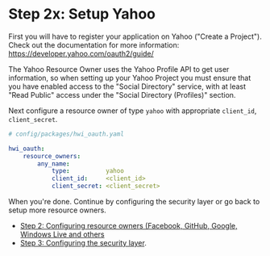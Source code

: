 Step 2x: Setup Yahoo
=======================
First you will have to register your application on Yahoo ("Create a Project"). Check out the
documentation for more information: https://developer.yahoo.com/oauth2/guide/

The Yahoo Resource Owner uses the Yahoo Profile API to get user information, so when setting up your Yahoo Project
you must ensure that you have enabled access to the "Social Directory" service, with at least "Read Public" access
under the "Social Directory (Profiles)" section.

Next configure a resource owner of type `yahoo` with appropriate `client_id`,
`client_secret`.

```yaml
# config/packages/hwi_oauth.yaml

hwi_oauth:
    resource_owners:
        any_name:
            type:          yahoo
            client_id:     <client_id>
            client_secret: <client_secret>
```

When you're done. Continue by configuring the security layer or go back to
setup more resource owners.

- [Step 2: Configuring resource owners (Facebook, GitHub, Google, Windows Live and others](../2-configuring_resource_owners.md)
- [Step 3: Configuring the security layer](../3-configuring_the_security_layer.md).
